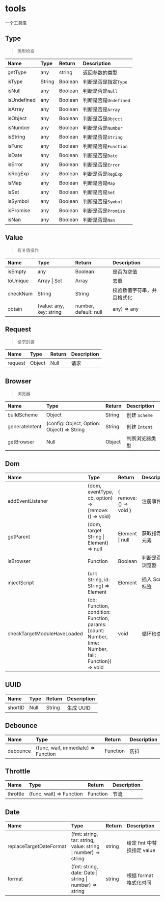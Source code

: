 # tools

一个工具库

## Type

> 类型检查

| Name        | Type   | Return  | Description           |
| :---------- | :----- | :------ | :-------------------- |
| getType     | any    | string  | 返回参数的类型        |
| isType      | String | Boolean | 判断是否是指定`Type`  |
| isNull      | any    | Boolean | 判断是否是`Null`      |
| isUndefined | any    | Boolean | 判断是否是`Undefined` |
| isArray     | any    | Boolean | 判断是否是`Array`     |
| isObject    | any    | Boolean | 判断是否是`Object`    |
| isNumber    | any    | Boolean | 判断是否是`Number`    |
| isString    | any    | Boolean | 判断是否是`String`    |
| isFunc      | any    | Boolean | 判断是否是`Function`  |
| isDate      | any    | Boolean | 判断是否是`Date`      |
| isError     | any    | Boolean | 判断是否是`Error`     |
| isRegExp    | any    | Boolean | 判断是否是`RegExp`    |
| isMap       | any    | Boolean | 判断是否是`Map`       |
| isSet       | any    | Boolean | 判断是否是`Set`       |
| isSymbol    | any    | Boolean | 判断是否是`Symbol`    |
| isPromise   | any    | Boolean | 判断是否是`Promise`   |
| isNan       | any    | Boolean | 判断是否是`Nan`       |

## Value

> 有关值操作

| Name     | Type                     | Return                | Description                |
| :------- | :----------------------- | :-------------------- | :------------------------- | 
| isEmpty  | any                      | Boolean               | 是否为空值                 |
| toUnique | Array \| Set             | Array                 | 去重                       |
| checkNum | String                   | String                | 校验数值字符串，并且格式化 |
| obtain   | (value: any, key: string | number, default: null | any) => any                | any | 取值操作，支持返回默认值 |

## Request

> 请求封装

| Name    | Type   | Return | Description |
| :------ | :----- | :----- | :---------- |
| request | Object | Null   | 请求        |

## Browser

> 浏览器

| Name           | Type                                       | Return | Description    |
| :------------- | :----------------------------------------- | :----- | :------------- |
| buildScheme    | Object                                     | String | 创建 `Scheme`  |
| generateIntent | (config: Object, Option: Object) => String | String | 创建 `Intent`  |
| getBrowser     | Null                                       | Object | 判断浏览器类型 |

## Dom

| Name             | Type                                                 | Return                 | Description    |
| :--------------- | :--------------------------------------------------- | :--------------------- | :------------- |
| addEventListener | (dom, eventType, cb, option) => {remove: () => void} | { remove: () => void } | 注册事件       |
| getParent        | (dom, target: String \| Element) => null             | Element \| null        | 获取指定父元素 |
| isBrowser        | Function         | Boolean        | 判断是否是浏览器 |
| injectScript        | (url: String, id: String) => Element         | Element        | 插入 Script 标签 |
| checkTargetModuleHaveLoaded        | (cb: Function, condition: Function, params: {count: Number, time: Number, fail: Function}) => void         | void        | 循环检查 |

## UUID

| Name    | Type | Return | Description |
| :------ | :--- | :----- | :---------- |
| shortID | Null | String | 生成 UUID   |

## Debounce

| Name     | Type                                | Return   | Description |
| :------- | :---------------------------------- | :------- | :---------- |
| debounce | (func, wait, immediate) => Function | Function | 防抖        |

## Throttle

| Name     | Type                     | Return   | Description |
| :------- | :----------------------- | :------- | :---------- |
| throttle | (func, wait) => Function | Function | 节流        |

## Date

| Name                    | Type                                     | Return            | Description       |
| :---------------------- | :--------------------------------------- | :---------------- | :---------------- |
| replaceTargetDateFormat | (fmt: string, tar: string, value: string \| number) => string | string            | 给定 fmt 中替换指定 value |
| format                  | (fmt: string, date: Date \| string \| number) => string | string                    | 根据 format 格式化时间 |
